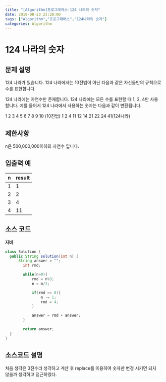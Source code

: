 ```yaml
---
title: "[Algorithm]프로그래머스-124 나라의 숫자"
date: 2019-08-23 23:20:00                             
tags: ["Algorithm","프로그래머스","124나라의 숫자"]
categories: Algorithm                                    
---
```


# 124 나라의 숫자

## 문제 설명
124 나라가 있습니다. 124 나라에서는 10진법이 아닌 다음과 같은 자신들만의 규칙으로 수를 표현합니다.

124 나라에는 자연수만 존재합니다.
124 나라에는 모든 수를 표현할 때 1, 2, 4만 사용합니다.
예를 들어서 124 나라에서 사용하는 숫자는 다음과 같이 변환됩니다.

1 2 3 4 5 6 7 8 9 10 (10진법)
1 2 4 11 12 14 21 22 24 41(124나라)

## 제한사항

n은 500,000,000이하의 자연수 입니다.

## 입출력 예
|n|result|
|---|---|
|1|1|
|2|2|
|3|4|
|4|11|


## 소스 코드
**자바**
```java
class Solution {
  public String solution(int n) {
      String answer = "";
        int rmd;

        while(n>0){
            rmd = n%3;
            n = n/3;

            if(rmd == 0){
                n -= 1;
                rmd = 4;
            }

            answer = rmd + answer;
        }

        return answer;
  }
}
```
## 소스코드 설명

처음 생각은 3진수라 생각하고 계산 후 replace를 이용하여 숫자만 변경 시키면 되지 않을까 생각하고 접근하였다.
